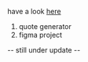 have a look <a href = "https://hacoeur.github.io/collegeProjects/" target = "_self">here</a> 

1. quote generator
2. figma project

-- still under update --
